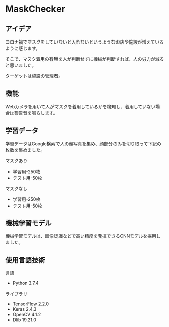 # MaskChecker

## アイデア
コロナ禍でマスクをしていないと入れないというようなお店や施設が増えているように感じます。

そこで、マスク着用の有無を人が判断せずに機械が判断すれば、人の労力が減ると思いました。

ターゲットは施設の管理者。

## 機能
Webカメラを用いて人がマスクを着用しているかを検知し、着用していない場合は警告音を鳴らします。

## 学習データ
学習データはGoogle検索で人の顔写真を集め、顔部分のみを切り取って下記の枚数を集めました。


マスクあり
- 学習用-250枚
- テスト用-50枚

マスクなし
- 学習用-250枚
- テスト用-50枚

## 機械学習モデル
機械学習モデルは、画像認識などで高い精度を発揮できるCNNモデルを採用しました。

## 使用言語技術
言語
- Python 3.7.4

ライブラリ
- TensorFlow 2.2.0
- Keras 2.4.3
- OpenCV 4.1.2
- Dlib 19.21.0

